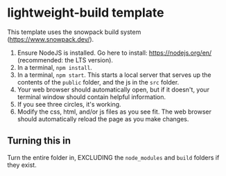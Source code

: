 # lightweight-build template

This template uses the snowpack build system (https://www.snowpack.dev/).

1. Ensure NodeJS is installed.  Go here to install: https://nodejs.org/en/ (recommended: the LTS version).
2. In a terminal, `npm install`.
3. In a terminal, `npm start`. This starts a local server that serves up the contents of the `public` folder, and the js
in the `src` folder.
4. Your web browser should automatically open, but if it doesn't, your terminal window should contain
helpful information.
5. If you see three circles, it's working.
6. Modify the css, html, and/or js files as you see fit. The web browser should automatically reload the page as you
make changes.

## Turning this in
Turn the entire folder in, EXCLUDING the `node_modules` and `build` folders if they exist.
